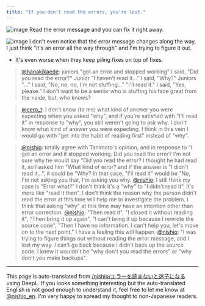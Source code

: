 ```yaml
---
title: "If you don't read the errors, you're lost."
---
```


![image](https://gyazo.com/573ef4fcc6270947db4e759854068175/thumb/1000)
Read the error message and you can fix it right away.

![image](https://gyazo.com/6876316f453ea2ae26b0baadeb4b222f/thumb/1000)
I don't even notice that the error message changes along the way, I just think "it's an error all the way through" and I'm trying to figure it out.
- It's even worse when they keep piling fixes on top of fixes.

> [@hanakikaede](https://twitter.com/hanakikaede/status/1565559140365127680): juniors "got an error and stopped working"
> I said, "Did you read the error?"
> Junior "I haven't read it..."
> I said, "Why?"
> Juniors "..."
> I said, "No, no, no, I'm not stuffing..."
> "I'll read it."
> I said, "Yes, please."
> I don't want to be a senior who is stuffing his face great from the >side, but, who knows?

> [@cero_t](https://twitter.com/cero_t/status/1565710911603544064): I don't know (to me) what kind of answer you were expecting when you asked "why", and if you're satisfied with "I'll read it" in response to "why", you still weren't going to ask why. I don't know what kind of answer you were expecting.
> I think in this vein I would go with "get into the habit of reading first" instead of "why".

> [@nishio](https://twitter.com/nishio/status/1565846274607583232?s=21&t=xkM-na--Ur_KCrhDXthqEQ): totally agree with Tanimoto's opinion, and in response to "I got an error and it stopped working. Did you read the error? I'm not sure why he would say "Did you read the error? I thought he had read it, so I asked him "What kind of error? and if the answer is "I didn't read it...", it could be "Why? In that case, "I'll read it" would be "No, I'm not asking you that, I'm asking you why.
> [@nishio](https://twitter.com/nishio/status/1565854391105892354): I still think my case is "Error what?" I don't think it's a "why" to "I didn't read it", it's more like "read it then". I don't think the reason why the person didn't read the error at this time will help me to investigate the problem. I think that asking "why" at this time may have an intention other than error correction.
> [@nishio](https://twitter.com/nishio/status/1565855811267887106): "Then read it", "I closed it without reading it", "Then bring it up again", "I can't bring it up because I rewrote the source code", "Then I have no information. I can't help you, let's move on to the next point."
> I have a feeling this will happen.
> [@nishio](https://twitter.com/nishio/status/1565857825959874560): "I was trying to figure things out without reading the error message, and I lost my way. I can't go back because I didn't back up the source code.
> I knew it wouldn't be "why don't you read the errors" or "why don't you make backups".


---
This page is auto-translated from [/nishio/エラーを読まないと迷子になる](https://scrapbox.io/nishio/エラーを読まないと迷子になる) using DeepL. If you looks something interesting but the auto-translated English is not good enough to understand it, feel free to let me know at [@nishio_en](https://twitter.com/nishio_en). I'm very happy to spread my thought to non-Japanese readers.